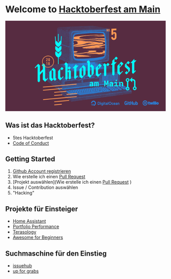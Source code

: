 # Welcome to [Hacktoberfest am Main](https://www.meetup.com/Coding-Dojo-Rhein-Main/events/254752507/)
![Hacktoberfest Logo](/images/Hacktoberfest_Am_Main.png)

## Was ist das Hacktoberfest?
* 5tes Hacktoberfest
* [Code of Conduct](https://docs.google.com/document/d/1gFKOhyUqMZzrZcbq8A_TpO5x9J9HK6agv70awCH8pyI/edit)


## Getting Started
1. [Github Account registrieren](https://hacktoberfest.digitalocean.com/sign_up/register)
2. Wie erstelle ich einen [Pull Request](https://www.digitalocean.com/community/tutorials/how-to-create-a-pull-request-on-github)
3. [Projekt auswählen](Wie erstelle ich einen [Pull Request](https://www.digitalocean.com/community/tutorials/how-to-create-a-pull-request-on-github)
)
4. Issue / Contribution auswählen
5. "Hacking"

## Projekte für Einsteiger
* [Home Assistant](https://github.com/home-assistant/home-assistant/projects/2)
* [Portfolio Performance](https://github.com/buchen/portfolio)
* [Terasology](https://github.com/MovingBlocks/Terasology/labels/Good%20First%20Issue)
* [Awesome for Beginners](https://github.com/mungell/awesome-for-beginners)

## Suchmaschine für den Einstieg
* [issuehub](http://issuehub.io/)
* [up for grabs](https://up-for-grabs.net/#/)
